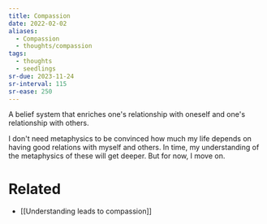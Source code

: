 ```yaml
---
title: Compassion
date: 2022-02-02
aliases:
  - Compassion
  - thoughts/compassion
tags:
  - thoughts
  - seedlings
sr-due: 2023-11-24
sr-interval: 115
sr-ease: 250
---
```

A belief system that enriches one's relationship with oneself and one's relationship with others.

I don't need metaphysics to be convinced how much my life depends on having good relations with myself and others. In time, my understanding of the metaphysics of these will get deeper. But for now, I move on.

# Related

- [[Understanding leads to compassion]]

